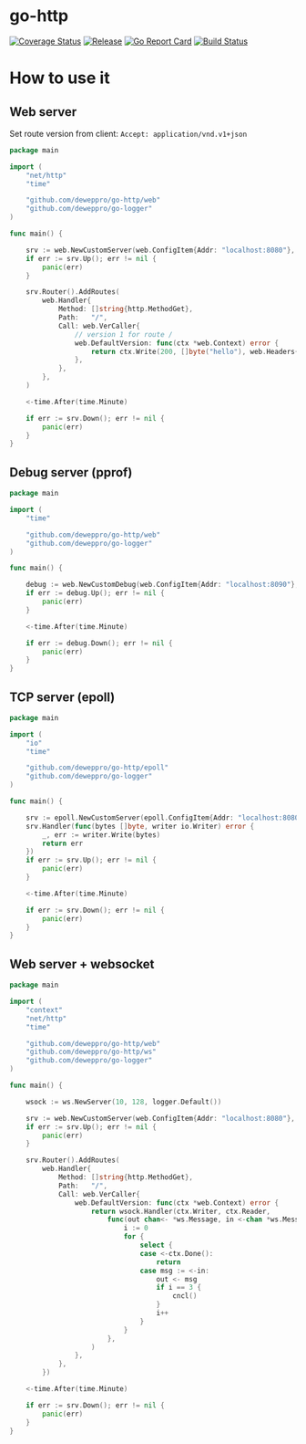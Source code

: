 # go-http

[![Coverage Status](https://coveralls.io/repos/github/deweppro/go-http/badge.svg?branch=main)](https://coveralls.io/github/deweppro/go-http?branch=main)
[![Release](https://img.shields.io/github/release/deweppro/go-http.svg?style=flat-square)](https://github.com/deweppro/go-http/releases/latest)
[![Go Report Card](https://goreportcard.com/badge/github.com/deweppro/go-http)](https://goreportcard.com/report/github.com/deweppro/go-http)
[![Build Status](https://travis-ci.com/deweppro/go-http.svg?branch=main)](https://travis-ci.com/deweppro/go-http)

# How to use it

## Web server

Set route version from client: ```Accept: application/vnd.v1+json```

```go
package main

import (
	"net/http"
	"time"

	"github.com/deweppro/go-http/web"
	"github.com/deweppro/go-logger"
)

func main() {

	srv := web.NewCustomServer(web.ConfigItem{Addr: "localhost:8080"}, logger.Default())
	if err := srv.Up(); err != nil {
		panic(err)
	}

	srv.Router().AddRoutes(
		web.Handler{
			Method: []string{http.MethodGet},
			Path:   "/",
			Call: web.VerCaller{
				// version 1 for route /
				web.DefaultVersion: func(ctx *web.Context) error {
					return ctx.Write(200, []byte("hello"), web.Headers{"x-trace-id": "999-999-999"})
				},
			},
		},
	)

	<-time.After(time.Minute)

	if err := srv.Down(); err != nil {
		panic(err)
	}
}
```

## Debug server (pprof)

```go
package main

import (
	"time"

	"github.com/deweppro/go-http/web"
	"github.com/deweppro/go-logger"
)

func main() {

	debug := web.NewCustomDebug(web.ConfigItem{Addr: "localhost:8090"}, logger.Default())
	if err := debug.Up(); err != nil {
		panic(err)
	}

	<-time.After(time.Minute)

	if err := debug.Down(); err != nil {
		panic(err)
	}
}
```

## TCP server (epoll)

```go
package main

import (
	"io"
	"time"

	"github.com/deweppro/go-http/epoll"
	"github.com/deweppro/go-logger"
)

func main() {

	srv := epoll.NewCustomServer(epoll.ConfigItem{Addr: "localhost:8080"}, logger.Default())
	srv.Handler(func(bytes []byte, writer io.Writer) error {
		_, err := writer.Write(bytes)
		return err
	})
	if err := srv.Up(); err != nil {
		panic(err)
	}

	<-time.After(time.Minute)

	if err := srv.Down(); err != nil {
		panic(err)
	}
}
```

## Web server + websocket

```go
package main

import (
	"context"
	"net/http"
	"time"

	"github.com/deweppro/go-http/web"
	"github.com/deweppro/go-http/ws"
	"github.com/deweppro/go-logger"
)

func main() {

	wsock := ws.NewServer(10, 128, logger.Default())

	srv := web.NewCustomServer(web.ConfigItem{Addr: "localhost:8080"}, logger.Default())
	if err := srv.Up(); err != nil {
		panic(err)
	}

	srv.Router().AddRoutes(
		web.Handler{
			Method: []string{http.MethodGet},
			Path:   "/",
			Call: web.VerCaller{
				web.DefaultVersion: func(ctx *web.Context) error {
					return wsock.Handler(ctx.Writer, ctx.Reader,
						func(out chan<- *ws.Message, in <-chan *ws.Message, ctx context.Context, cncl context.CancelFunc) {
							i := 0
							for {
								select {
								case <-ctx.Done():
									return
								case msg := <-in:
									out <- msg
									if i == 3 {
										cncl()
									}
									i++
								}
							}
						},
					)
				},
			},
		})

	<-time.After(time.Minute)

	if err := srv.Down(); err != nil {
		panic(err)
	}
}
```